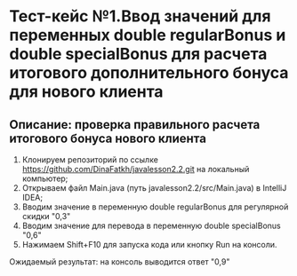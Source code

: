 # Тест-кейс №1.Ввод значений для переменных double regularBonus и double specialBonus для расчета итогового дополнительного бонуса для нового клиента

## Описание: проверка правильного расчета итогового бонуса нового клиента

1. Клонируем репозиторий по ссылке https://github.com/DinaFatkh/javalesson2.2.git на локальный компьютер;
2. Открываем файл Main.java (путь javalesson2.2/src/Main.java) в IntelliJ IDEA;
3. Вводим значение в переменную double regularBonus для регулярной скидки "0,3"
4. Вводим значение для перевода в переменную double specialBonus "0,6"
5. Нажимаем Shift+F10 для запуска кода или кнопку Run на консоли.

Ожидаемый результат: на консоль выводится ответ "0,9"